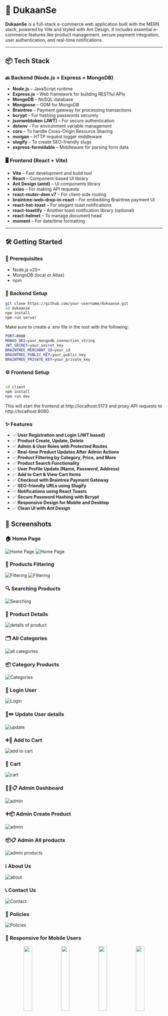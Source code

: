 # 🛒 DukaanSe

**DukaanSe** is a full-stack e-commerce web application built with the MERN stack, powered by Vite and styled with Ant Design. It includes essential e-commerce features like product management, secure payment integration, user authentication, and real-time notifications.

---

## 📦 Tech Stack

### 🔙 Backend (Node.js + Express + MongoDB)

- **Node.js** – JavaScript runtime
- **Express.js** – Web framework for building RESTful APIs
- **MongoDB** – NoSQL database
- **Mongoose** – ODM for MongoDB
- **Braintree** – Payment gateway for processing transactions
- **bcrypt** – For hashing passwords securely
- **jsonwebtoken (JWT)** – For secure authentication
- **dotenv** – For environment variable management
- **cors** – To handle Cross-Origin Resource Sharing
- **morgan** – HTTP request logger middleware
- **slugify** – To create SEO-friendly slugs
- **express-formidable** – Middleware for parsing form data

### 🖥️ Frontend (React + Vite)

- **Vite** – Fast development and build tool
- **React** – Component-based UI library
- **Ant Design (antd)** – UI components library
- **axios** – For making API requests
- **react-router-dom v7** – For client-side routing
- **braintree-web-drop-in-react** – For embedding Braintree payment UI
- **react-hot-toast** – For elegant toast notifications
- **react-toastify** – Another toast notification library (optional)
- **react-helmet** – To manage document head
- **moment** – For date/time formatting

---

## 🛠️ Getting Started

### 🚨 Prerequisites

- Node.js v20+
- MongoDB (local or Atlas)
- npm

### 🔧 Backend Setup

```bash
git clone https://github.com/your-username/dukaanse.git
cd dukaanse
npm install
npm run server
```
Make sure to create a .env file in the root with the following:

```bash
PORT=8080
MONGO_URI=your_mongodb_connection_string
JWT_SECRET=your_secret_key
BRAINTREE_MERCHANT_ID=your_id
BRAINTREE_PUBLIC_KEY=your_public_key
BRAINTREE_PRIVATE_KEY=your_private_key
```
### ⚙️ Frontend Setup

```bash

cd client
npm install
npm run dev
```
This will start the frontend at http://localhost:5173 and proxy API requests to http://localhost:8080.

### ✨ Features

- ✅ **User Registration and Login (JWT based)**
- ✅ **Product Create, Update, Delete**
- ✅ **Admin & User Roles with Protected Routes**
- ✅ **Real-time Product Updates After Admin Actions**
- ✅ **Product Filtering by Category, Price, and More**
- ✅ **Product Search Functionality**
- ✅ **User Profile Update (Name, Password, Address)**
- ✅ **Add to Cart & View Cart Items**
- ✅ **Checkout with Braintree Payment Gateway**
- ✅ **SEO-friendly URLs using Slugify**
- ✅ **Notifications using React Toasts**
- ✅ **Secure Password Hashing with Bcrypt**
- ✅ **Responsive Design for Mobile and Desktop**
- ✅ **Clean UI with Ant Design**



## 📸 Screenshots


### 🏠 Home Page  
![Home Page](https://github.com/user-attachments/assets/cad52d15-84c6-4c6a-ba76-a6fcf167c5f9) 
![Home Page](https://github.com/user-attachments/assets/62fd40c4-b3c1-4476-a16c-8fb4b0fa4b46)

### 🧾 Products Filtering 
![Filtering](https://github.com/user-attachments/assets/1421e441-ba65-4a18-a169-868b34f0d1bf)
![Filtering](https://github.com/user-attachments/assets/11ec7bb0-dc8d-426d-9176-98a195562973)

### 🔍 Searching Products
![Searching](https://github.com/user-attachments/assets/e1fe194b-14c6-4f0a-a62f-34ac409ba743)

### 📝 Product Details
![details of product](https://github.com/user-attachments/assets/c9651ff2-c312-40c8-b0f2-af644c20b842)


### 🗂️ All Categories
![all categories](https://github.com/user-attachments/assets/dc191c72-6009-4aa8-82d8-6a035577c966)


### 📦 Category Products
![Categories](https://github.com/user-attachments/assets/61f32c24-34ed-4d5a-9c83-e8d1d02131fe)


### 👤 Login User
![Login](https://github.com/user-attachments/assets/4c654f67-cc8b-435c-8a3c-8b4f0d880fe5)



### 👤✏️ Update User details
![update](https://github.com/user-attachments/assets/c92212c4-8e06-481c-9437-f1a0a06086ab)

###  ➕🛒  Add to Cart
![add to cart](https://github.com/user-attachments/assets/aea1b03a-086a-447a-a001-bbd5aa33cc42)

###  🛒 Cart
![cart](https://github.com/user-attachments/assets/679328ff-7b26-4e75-a235-565ce71e8a5e)

###  🧑‍💼📋 Admin Dashboard
![admin](https://github.com/user-attachments/assets/5ac1de2d-9cf5-4569-9259-07a7c080080d)

###  ➕📦 Admin Create Product
![admin](https://github.com/user-attachments/assets/17f0df7d-4ed8-44e8-8287-aa4b38bb6da9)


###  📦📋 Admin All products
![admin products](https://github.com/user-attachments/assets/bcb35e33-4227-4c89-b6cf-4dcbbdbcb21c)

### ℹ️ About Us
![about](https://github.com/user-attachments/assets/05c0b510-3925-47f8-993f-c4785b338ce2)

### 📞 Contact Us
![Contact](https://github.com/user-attachments/assets/d6f5f57a-1475-47b9-9481-a8f9bbe836c6)

### 📝 Policies
![Policies](https://github.com/user-attachments/assets/374ae9c4-8169-4b47-8265-7cc2dcfa8a75)

### 📱 Responsive for Mobile Users

<p align="center">
  <img src="https://github.com/user-attachments/assets/ad4ae6af-cd38-43e6-8d4d-1e50aa84d362" width="23%" />
  <img src="https://github.com/user-attachments/assets/63d813f3-ebe9-4cae-9bbd-82dfd0191618" width="23%" />
  <img src="https://github.com/user-attachments/assets/f270f917-7f1e-4578-a545-79c74b83dc5f" width="23%" />
  <img src="https://github.com/user-attachments/assets/835283dd-602f-41c0-863c-a5a523b829c9" width="23%" />
  
</p>

<p align="center">
  
  <img src="https://github.com/user-attachments/assets/81e1e587-b879-4900-88d2-c9d648ceb13e" width="23%" />
  <img src="https://github.com/user-attachments/assets/6dbb4447-599f-4ee8-8479-a06901fa8a45" width="23%" />
  <img src="https://github.com/user-attachments/assets/459eabfd-1ea9-405b-b96a-154d3352a742" width="23%" />
  <img src="https://github.com/user-attachments/assets/ead61c20-3e72-45eb-91f7-bdca21c30ccd" width="23%" />
</p>



## 🤝 Contributing
We welcome contributions from the community! If you'd like to improve this project, feel free to:
Fork the repository

Create a new branch (git checkout -b feature-name)
Commit your changes (git commit -m "Add feature")
Push to the branch (git push origin feature-name)
Open a Pull Request .Whether it's fixing bugs, improving UI, adding features, or enhancing documentation — your help is appreciated! 🙌























